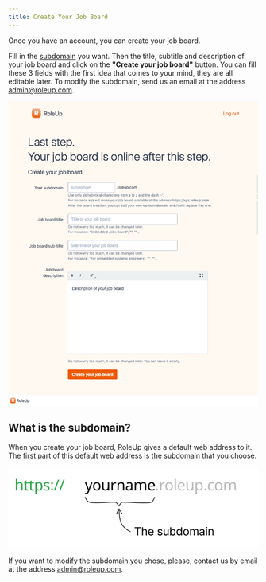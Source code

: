 ```yaml
---
title: Create Your Job Board
---
```


Once you have an account, you can create your job board.

Fill in the [subdomain](#what-is-the-subdomain) you want. Then the title, subtitle and description of your job board  and
click on the **"Create your job board"** button. You can fill these 3 fields with the first idea that comes to your mind,
they are all editable later. To modify the subdomain, send us an email at the address [admin@roleup.com](mailto:admin@roleup.com).


![Create your job board](/img/meta-jobboard-creation-v0.9.133.png)

## What is the subdomain?

When you create your job board, RoleUp gives a default web address to it. The first part of this default web address is
the subdomain that you choose.

<p align="center">
  <img src="/img/roleup-jobboard-subdomain.svg" alt="RoleUp jobboard subdomain"/>
</p>

If you want to modify the subdomain you chose, please, contact us by email at the address [admin@roleup.com](mailto:admin@roleup.com).

